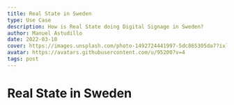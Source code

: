 ```yaml
---
title: Real State in Sweden
type: Use Case
description: How is Real State doing Digital Signage in Sweden?
author: Manuel Astudillo
date: 2022-03-10
cover: https://images.unsplash.com/photo-1492724441997-5dc865305da7?ixlib=rb-1.2.1&ixid=eyJhcHBfaWQiOjEyMDd9&auto=format&fit=crop&w=1679&q=80
avatar: https://avatars.githubusercontent.com/u/95200?v=4
tags: post
---
```


# Real State in Sweden

